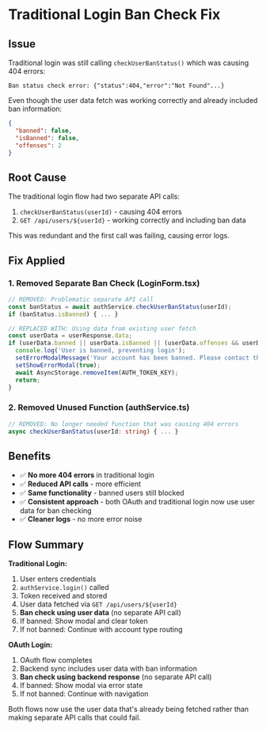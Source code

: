 # Traditional Login Ban Check Fix

## Issue
Traditional login was still calling `checkUserBanStatus()` which was causing 404 errors:
```
Ban status check error: {"status":404,"error":"Not Found"...}
```

Even though the user data fetch was working correctly and already included ban information:
```json
{
  "banned": false,
  "isBanned": false, 
  "offenses": 2
}
```

## Root Cause
The traditional login flow had two separate API calls:
1. `checkUserBanStatus(userId)` - causing 404 errors
2. `GET /api/users/${userId}` - working correctly and including ban data

This was redundant and the first call was failing, causing error logs.

## Fix Applied

### 1. **Removed Separate Ban Check** (LoginForm.tsx)
```typescript
// REMOVED: Problematic separate API call
const banStatus = await authService.checkUserBanStatus(userId);
if (banStatus.isBanned) { ... }

// REPLACED WITH: Using data from existing user fetch
const userData = userResponse.data;
if (userData.banned || userData.isBanned || (userData.offenses && userData.offenses >= 3)) {
  console.log('User is banned, preventing login');
  setErrorModalMessage('Your account has been banned. Please contact the administrator for more information.');
  setShowErrorModal(true);
  await AsyncStorage.removeItem(AUTH_TOKEN_KEY);
  return;
}
```

### 2. **Removed Unused Function** (authService.ts)
```typescript
// REMOVED: No longer needed function that was causing 404 errors
async checkUserBanStatus(userId: string) { ... }
```

## Benefits
- ✅ **No more 404 errors** in traditional login
- ✅ **Reduced API calls** - more efficient
- ✅ **Same functionality** - banned users still blocked
- ✅ **Consistent approach** - both OAuth and traditional login now use user data for ban checking
- ✅ **Cleaner logs** - no more error noise

## Flow Summary
**Traditional Login:**
1. User enters credentials
2. `authService.login()` called
3. Token received and stored
4. User data fetched via `GET /api/users/${userId}`
5. **Ban check using user data** (no separate API call)
6. If banned: Show modal and clear token
7. If not banned: Continue with account type routing

**OAuth Login:**
1. OAuth flow completes
2. Backend sync includes user data with ban information
3. **Ban check using backend response** (no separate API call)
4. If banned: Show modal via error state
5. If not banned: Continue with navigation

Both flows now use the user data that's already being fetched rather than making separate API calls that could fail.